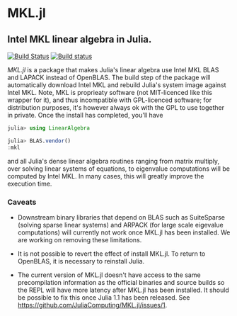# MKL.jl
## Intel MKL linear algebra in Julia.

[![Build Status](https://travis-ci.org/JuliaComputing/MKL.jl.svg?branch=master)](https://travis-ci.org/JuliaComputing/MKL.jl)
[![Build status](https://ci.appveyor.com/api/projects/status/n37h9eagmnx1gly0/branch/master?svg=true)](https://ci.appveyor.com/project/andreasnoack/mkl-jl/branch/master)

*MKL.jl* is a package that makes Julia's linear algebra use Intel MKL BLAS and LAPACK instead of OpenBLAS. The build step of the package will automatically download Intel MKL and rebuild Julia's system image against Intel MKL. Note, MKL is proprieaty software (not MIT-licenced like this wrapper for it), and thus incompatible with GPL-licenced software; for distribution purposes, it's however always ok with the GPL to use together in private. Once the install has completed, you'll have

```julia
julia> using LinearAlgebra

julia> BLAS.vendor()
:mkl
```
and all Julia's dense linear algebra routines ranging from matrix multiply, over solving linear systems of equations, to eigenvalue computations will be computed by Intel MKL. In many cases, this will greatly improve the execution time.

### Caveats

- Downstream binary libraries that depend on BLAS such as SuiteSparse (solving sparse linear systems) and ARPACK (for large scale eigevalue computations) will currently not work once MKL.jl has been installed. We are working on removing these limitations.

- It is not possible to revert the effect of install MKL.jl. To return to OpenBLAS, it is necessary to reinstall Julia.

- The current version of MKL.jl doesn't have access to the same precompilation information as the official binaries and source builds so the REPL will have more latency after MKL.jl has been installed. It should be possible to fix this once Julia 1.1 has been released. See https://github.com/JuliaComputing/MKL.jl/issues/1.
